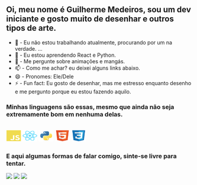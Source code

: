 ## Oi, meu nome é Guilherme Medeiros, sou um dev iniciante e gosto muito de desenhar e outros tipos de arte.

- 🔭 - Eu não estou trabalhando atualmente, procurando por um na verdade. ...
- 🌱 - Eu estou aprendendo React e Python.
- 💬 - Me pergunte sobre animações e mangás.
- 📫 - Como me achar? eu deixei alguns links abaixo.
- 😄 - Pronomes: Ele/Dele
- ⚡ - Fun fact: Eu gosto de desenhar, mas me estresso enquanto desenho e me pergunto porque eu estou fazendo aquilo.

### Minhas linguagens são essas, mesmo que ainda não seja extremamente bom em nenhuma delas.
<div style="display: inline_block"><br>
  <img align="center" alt="Rafa-Js" height="30" width="40" src="https://raw.githubusercontent.com/devicons/devicon/master/icons/javascript/javascript-plain.svg">
  <img align="center" alt="Rafa-React" height="30" width="40" src="https://raw.githubusercontent.com/devicons/devicon/master/icons/react/react-original.svg">
  <img align="center" alt="Rafa-Python" height="30" width="40" src="https://raw.githubusercontent.com/devicons/devicon/master/icons/python/python-original.svg">
  <img align="center" alt="Rafa-HTML" height="30" width="40" src="https://raw.githubusercontent.com/devicons/devicon/master/icons/html5/html5-original.svg">
  <img align="center" alt="Rafa-CSS" height="30" width="40" src="https://raw.githubusercontent.com/devicons/devicon/master/icons/css3/css3-original.svg">
  
</div>
  
  ##

### E aqui algumas formas de falar comigo, sinte-se livre para tentar.
<div> 
  <a href="https://www.instagram.com/guiga_spato/" target="_blank"><img src="https://img.shields.io/badge/-Instagram-%23E4405F?style=for-the-badge&logo=instagram&logoColor=white" target="_blank"></a>
  <a href = "mailto:guilhermemedeiros01844@gmail.com"><img src="https://img.shields.io/badge/-Gmail-%23333?style=for-the-badge&logo=gmail&logoColor=white" target="_blank"></a>
  <a href="https:/https://www.linkedin.com/in/guilherme-medeiros-6275901a2/" target="_blank"><img src="https://img.shields.io/badge/-LinkedIn-%230077B5?style=for-the-badge&logo=linkedin&logoColor=white" target="_blank"></a> 
  
</div>


